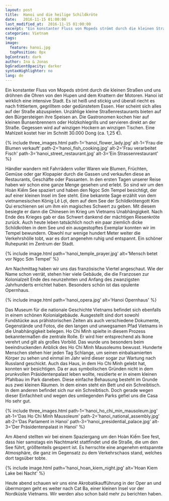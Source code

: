 ```yaml
---
layout: post
title:  Hanoi und die heilige Schildkröte
date:   2016-11-15 01:00:00
last_modified_at:  2016-11-15 01:00:00
excerpt: "Ein konstanter Fluss von Mopeds strömt durch die kleinen Straßen und uns dröhnen die Ohren von den Hupen und dem Knattern der Motoren."
categories: Vietnam
tags:
image:
  feature: hanoi.jpg
  topPosition: 0px
bgContrast: dark
author: Ina & Jonas
bgGradientOpacity: darker
syntaxHighlighter: no
lang: de
---
```

Ein konstanter Fluss von Mopeds strömt durch die kleinen Straßen und uns dröhnen die Ohren von den Hupen und dem Knattern der Motoren. Hanoi ist wirklich eine intensive Stadt. Es ist heiß und stickig und überall riecht es nach frittiertem, gegrilltem oder gedünstetem Essen. Hier scheint sich alles auf der Straße abzuspielen. Unzählige kleine Straßenrestaurants bieten auf den Bürgersteigen ihre Speisen an. Die Gastronomen kochen hier auf kleinen Bunsenbrennern oder Holzkohlegrills und servieren direkt an der Straße. Gegessen wird auf winzigen Hockern an winzigen Tischen. Eine Mahlzeit kostet hier im Schnitt 30.000 Dong (ca. 1,25 €).

{% include three_images.html path-1='hanoi_flower_lady.jpg' alt-1='Frau die Blumen verkauft'
                            path-2='hanoi_fish_cooking.jpg' alt-2='Frau verarbeitet Fisch'
                            path-3='hanoi_street_restaurant.jpg' alt-3='Ein Strassenrestaurant' %}

Händler wandern mit Fahrrädern voller Waren wie Blumen, Früchten, Gemüse oder gar Klopapier durch die Gassen und verkaufen diese an Restaurants, Geschäfte oder Passanten.
In den ersten Tagen unserer Reise haben wir schon eine ganze Menge gesehen und erlebt. So sind wir um den Hoàn Kiếm See spaziert und haben den Ngọc Sơn Tempel besichtigt, der auf einer kleinen Insel im See steht. Eine bekannte Sage erzählt von dem vietnamesischen König Lê Lợi, dem auf dem See der Schildkrötengott Kim Qui erschienen sei um ihm ein magisches Schwert zu geben. Mit diesem besiegte er dann die Chinesen im Krieg um Vietnams Unabhängigkeit. Nach Ende des Krieges gab er das Schwert dankend der mächtigen Riesenkröte zurück. Auch heute leben tatsächlich noch ein paar ziemlich dicke Schildkröten in dem See und ein ausgestopftes Exemplar konnten wir im Tempel bewundern. Obwohl nur wenige hundert Meter weiter die Verkehrshölle tobt, war es dort angenehm ruhig und entspannt. Ein schöner Ruhepunkt im Zentrum der Stadt.

{% include image.html path='hanoi_temple_prayer.jpg' alt='Mensch betet vor Ngọc Sơn Tempel' %}

Am Nachmittag haben wir uns das französische Viertel angeschaut. Wie der Name schon verrät, stehen hier viele Gebäude, die die Franzosen zur Kolonialzeit Ende des neunzehnten und Anfang des zwanzigsten Jahrhunderts errichtet haben. Besonders schön ist das opulente Opernhaus.

{% include image.html path='hanoi_opera.jpg' alt='Hanoi Opernhaus' %}

Das Museum für die nationale Geschichte Vietnams befindet sich ebenfalls in einem schönen Kolonialgebäude. Ausgestellt sind dort sowohl Fundstücke aus prähistorischen Zeiten als auch verschiedene Dokumente, Gegenstände und Fotos, die den langen und unwegsamen Pfad Vietnams in die Unabhängigkeit belegen. Ho Chi Minh spielte in diesem Prozess bekanntermaßen die zentrale Rolle. Er wird hier entsprechend als Ikone verehrt und gilt als großes Vorbild. Das wurde uns besonders beim beeindruckenden Anblick des Ho Chi Minh Mausoleums bewusst. Hunderte Menschen stehen hier jeden Tag Schlange, um seinen einbalsamierten Körper zu sehen und einmal im Jahr wird dieser sogar zur Wartung nach Russland geschickt.
Auch das Haus, in dem Ho Chi Minh gelebt hat, konnten wir besichtigen. Da er aus symbolischen Gründen nicht in dem prunkvollen Präsidentenpalast leben wollte, residierte er in einem kleinen Pfahlbau im Park daneben. Diese einfache Behausung besteht im Grunde aus zwei kleinen Räumen. In dem einen steht ein Bett und ein Schreibtisch. In dem anderen befindet sich nur ein Schreibtisch. Doch gerade wegen dieser Einfachheit und wegen des umliegenden Parks gefiel uns die Casa Ho sehr gut.

{% include three_images.html path-1='hanoi_ho_chi_min_mausoleum.jpg' alt-1='Das Ho Chi Minh Mausoleum'
                            path-2='hanoi_national_assembly.jpg' alt-2='Das Parlament in Hanoi'
                            path-3='hanoi_presidential_palace.jpg' alt-3='Der Präsidentenpalast in Hanoi' %}

Am Abend stellten wir bei einem Spaziergang um den Hoàn Kiếm See fest, dass hier samstags ein Nachtmarkt stattfindet und die Straße, die um den See führt, größtenteils gesperrt ist. Es herrschte eine angenehm entspannte Atmosphäre, die ganz im Gegensatz zu dem Verkehrschaos stand, welches dort tagsüber tobte.

{% include image.html path='hanoi_hoan_kiem_night.jpg' alt='Hoan Kiem Lake bei Nacht' %}

Heute abend schauen wir uns eine Akrobatikaufführung in der Oper an und übermorgen geht es weiter nach Cat Ba, einer kleinen Insel vor der Nordküste Vietnams. Wir werden also schon bald mehr zu berichten haben.
